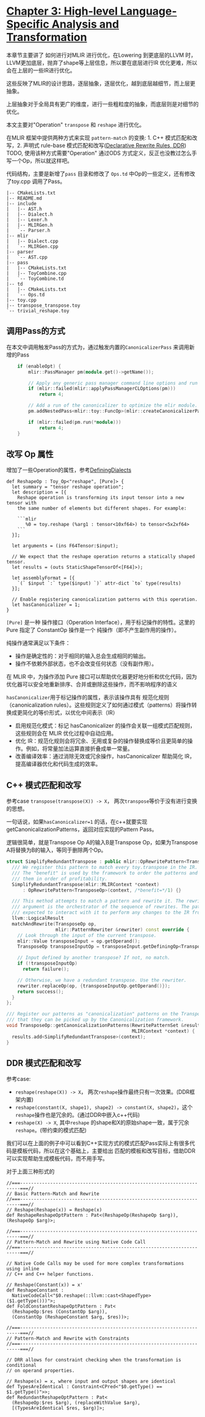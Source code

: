 # [Chapter 3: High-level Language-Specific Analysis and Transformation](https://mlir.llvm.org/docs/Tutorials/Toy/Ch-3/)


本章节主要讲了 如何进行对MLIR 进行优化，在Lowering 到更底层的LLVM 时，LLVM更加底层，抛弃了shape等上层信息，所以要在底层进行IR 优化更难，所以会在上层的一些IR进行优化。

这些反映了MLIR的设计思路，逐层抽象，逐层优化，越到底层越细节，而上层更抽象。

上层抽象对于全局具有更广的维度，进行一些粗粒度的抽象，而底层则是对细节的优化。

本文主要对"Operation" `transpose` 和 `reshape` 进行优化。

在MLIR 框架中提供两种方式来实现 `pattern-match` 的变换: 1. C++ 模式匹配和改写，2. 声明式  rule-base 模式匹配和改写([Declarative Rewrite Rules, DDR](https://mlir.llvm.org/docs/DeclarativeRewrites/)) TODO, 使用该种方式需要"Operation" 通过ODS 方式定义，反正也没教过怎么手写一个Op，所以就这样吧。


代码结构，主要是新增了`pass` 目录和修改了 `Ops.td` 中Op的一些定义，还有修改了toy.cpp 调用了Pass。


```
|-- CMakeLists.txt
|-- README.md
|-- include
|   |-- AST.h
|   |-- Dialect.h
|   |-- Lexer.h
|   |-- MLIRGen.h
|   `-- Parser.h
|-- mlir
|   |-- Dialect.cpp
|   `-- MLIRGen.cpp
|-- parser
|   `-- AST.cpp
|-- pass
|   |-- CMakeLists.txt
|   |-- ToyCombine.cpp
|   `-- ToyCombine.td
|-- td
|   |-- CMakeLists.txt
|   `-- Ops.td
|-- toy.cpp
|-- transpose_transpose.toy
`-- trivial_reshape.toy
```

## 调用Pass的方式

在本文中调用触发Pass的方式为，通过触发内置的`CanonicalizerPass` 来调用新增的Pass

```c++
    if (enableOpt) {
        mlir::PassManager pm(module.get()->getName());

        // Apply any generic pass manager command line options and run the pipeline.
        if (mlir::failed(mlir::applyPassManagerCLOptions(pm)))
            return 4;

        // Add a run of the canonicalizer to optimize the mlir module.
        pm.addNestedPass<mlir::toy::FuncOp>(mlir::createCanonicalizerPass());

        if (mlir::failed(pm.run(*module)))
            return 4;
    }
```


## 改写 Op 属性

增加了一些Operation的属性，参考[DefiningDialects](https://mlir.llvm.org/docs/DefiningDialects)

```
def ReshapeOp : Toy_Op<"reshape", [Pure]> {
  let summary = "tensor reshape operation";
  let description = [{
    Reshape operation is transforming its input tensor into a new tensor with
    the same number of elements but different shapes. For example:

    ```mlir
       %0 = toy.reshape (%arg1 : tensor<10xf64>) to tensor<5x2xf64>
    ```
  }];

  let arguments = (ins F64Tensor:$input);

  // We expect that the reshape operation returns a statically shaped tensor.
  let results = (outs StaticShapeTensorOf<[F64]>);

  let assemblyFormat = [{
    `(` $input `:` type($input) `)` attr-dict `to` type(results)
  }];

  // Enable registering canonicalization patterns with this operation.
  let hasCanonicalizer = 1;
}
```

`[Pure]` 是一种 操作接口（Operation Interface），用于标记操作的特性。这里的 Pure 指定了 ConstantOp 操作是一个 纯操作（即不产生副作用的操作）。

纯操作通常满足以下条件：

- 操作是确定性的：对于相同的输入总会生成相同的输出。
- 操作不依赖外部状态，也不会改变任何状态（没有副作用）。

在 MLIR 中，为操作添加 Pure 接口可以帮助优化器更好地分析和优化代码，因为优化器可以安全地重新排序、合并或删除这些操作，而不影响程序的语义

`hasCanonicalizer`用于标记操作的属性，表示该操作具有 规范化规则（canonicalization rules）。这些规则定义了如何通过模式（patterns）将操作转换成更简化的等价形式，以优化中间表示（IR）

- 启用规范化模式：标记 hasCanonicalizer 的操作会关联一组模式匹配规则，这些规则会在 MLIR 优化过程中自动应用。
- 优化 IR：规范化规则会将冗余、无用或复杂的操作替换成等价且更简单的操作。例如，将常量加法运算直接折叠成单一常量。
- 改善编译效率：通过消除无效或冗余操作，hasCanonicalizer 帮助简化 IR，提高编译器优化和代码生成的效率。


## C++ 模式匹配和改写

参考case `transpose(transpose(X)) -> X`， 两次`transpose`等价于没有进行变换的思想。

一句话说，如果`hasCanonicalizer=1` 的话，在c++就要实现getCanonicalizationPatterns，返回对应实现的Pattern Pass。

逻辑很简单，就是Transpose Op A的输入B是Transpose Op，如果为Transpose A将替换为B的输入，等同于删除两个Op。

```c++
struct SimplifyRedundantTranspose : public mlir::OpRewritePattern<TransposeOp> {
  /// We register this pattern to match every toy.transpose in the IR.
  /// The "benefit" is used by the framework to order the patterns and process
  /// them in order of profitability.
  SimplifyRedundantTranspose(mlir::MLIRContext *context)
      : OpRewritePattern<TransposeOp>(context, /*benefit=*/1) {}

  /// This method attempts to match a pattern and rewrite it. The rewriter
  /// argument is the orchestrator of the sequence of rewrites. The pattern is
  /// expected to interact with it to perform any changes to the IR from here.
  llvm::LogicalResult
  matchAndRewrite(TransposeOp op,
                  mlir::PatternRewriter &rewriter) const override {
    // Look through the input of the current transpose.
    mlir::Value transposeInput = op.getOperand();
    TransposeOp transposeInputOp = transposeInput.getDefiningOp<TransposeOp>();

    // Input defined by another transpose? If not, no match.
    if (!transposeInputOp)
      return failure();

    // Otherwise, we have a redundant transpose. Use the rewriter.
    rewriter.replaceOp(op, {transposeInputOp.getOperand()});
    return success();
  }
};

/// Register our patterns as "canonicalization" patterns on the TransposeOp so
/// that they can be picked up by the Canonicalization framework.
void TransposeOp::getCanonicalizationPatterns(RewritePatternSet &results,
                                              MLIRContext *context) {
  results.add<SimplifyRedundantTranspose>(context);
}
```


## DDR 模式匹配和改写

参考case:

- `reshape(reshape(X)) -> X`， 两次`reshape`操作最终只有一次效果。(DDR框架内置)
- `reshape(constant(X, shape1), shape2) -> constant(X, shape2)`，这个`reshape`操作也是冗余的。(通过DDR中嵌入c++代码)
- `reshape(X) -> X`, 其中`reshape` 的shape和X的原始shape一致，属于冗余`reshape`。(带约束的模式匹配)

我们可以在上面的例子中可以看到C++实现方式的模式匹配Pass实际上有很多代码是模板代码，所以在这个基础上，主要给出 匹配的模板和改写目标，借助DDR 可以实现帮助生成模板代码，而不用手写。

对于上面三种形式的

```
//===----------------------------------------------------------------------===//
// Basic Pattern-Match and Rewrite
//===----------------------------------------------------------------------===//
// Reshape(Reshape(x)) = Reshape(x)
def ReshapeReshapeOptPattern : Pat<(ReshapeOp(ReshapeOp $arg)), (ReshapeOp $arg)>;

//===----------------------------------------------------------------------===//
// Pattern-Match and Rewrite using Native Code Call
//===----------------------------------------------------------------------===//

// Native Code Calls may be used for more complex transformations using inline
// C++ and C++ helper functions.

// Reshape(Constant(x)) = x'
def ReshapeConstant :
  NativeCodeCall<"$0.reshape(::llvm::cast<ShapedType>($1.getType()))">;
def FoldConstantReshapeOptPattern : Pat<
  (ReshapeOp:$res (ConstantOp $arg)),
  (ConstantOp (ReshapeConstant $arg, $res))>;

//===----------------------------------------------------------------------===//
// Pattern-Match and Rewrite with Constraints
//===----------------------------------------------------------------------===//

// DRR allows for constraint checking when the transformation is conditional
// on operand properties.

// Reshape(x) = x, where input and output shapes are identical
def TypesAreIdentical : Constraint<CPred<"$0.getType() == $1.getType()">>;
def RedundantReshapeOptPattern : Pat<
  (ReshapeOp:$res $arg), (replaceWithValue $arg),
  [(TypesAreIdentical $res, $arg)]>;
```
